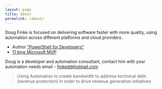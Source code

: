 ```yaml
---
layout: page
title: About
permalink: /about/
---
```


Doug Finke is focused on delivering software faster with more quality, using automation across different platforms and cloud providers.

- Author ["PowerShell for Developers"](https://www.amazon.com/Windows-PowerShell-Developers-Productivity-Application/dp/1449322700)
- [11 time Microsoft MVP](https://mvp.microsoft.com/en-us/PublicProfile/4025074?fullName=Doug%20Charles%20Finke)

Doug is a developer and automation consultant, contact him with your automation needs email - [finked@hotmail.com](finked@hotmail.com)

> Using Automation to create bandwidth to address technical debt (revenue protection) in order to drive revenue generation initiatives

